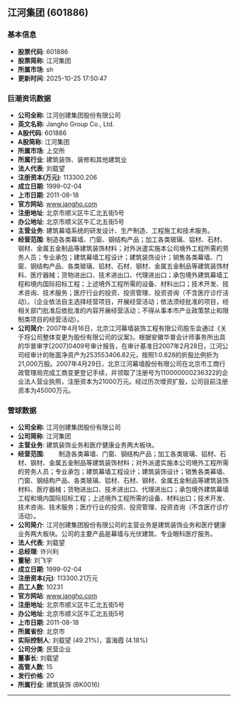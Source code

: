 ## 江河集团 (601886)

### 基本信息

- **股票代码**: 601886
- **股票简称**: 江河集团
- **所属市场**: sh
- **更新时间**: 2025-10-25 17:50:47

### 巨潮资讯数据

- **公司全称**: 江河创建集团股份有限公司
- **英文名称**: Jangho Group Co., Ltd.
- **A股代码**: 601886
- **A股简称**: 江河集团
- **所属市场**: 上交所
- **所属行业**: 建筑装饰、装修和其他建筑业
- **法人代表**: 刘载望
- **注册资本(万元)**: 113300.206
- **成立日期**: 1999-02-04
- **上市日期**: 2011-08-18
- **官方网站**: www.jangho.com
- **注册地址**: 北京市顺义区牛汇北五街5号
- **办公地址**: 北京市顺义区牛汇北五街5号
- **主营业务**: 建筑幕墙系统的研发设计、生产制造、工程施工和技术服务。
- **经营范围**: 制造各类幕墙、门窗、钢结构产品；加工各类玻璃、铝材、石材、钢材、金属五金制品等建筑装饰材料；对外派遣实施本公司境外工程所需的劳务人员；专业承包；建筑幕墙工程设计；建筑装饰设计；销售各类幕墙、门窗、钢结构产品、各类玻璃、铝材、石材、钢材、金属五金制品等建筑装饰材料、医疗器械；货物进出口、技术进出口、代理进出口；承包境外建筑幕墙工程和境内国际招标工程；上述境外工程所需的设备、材料出口；技术开发、技术咨询、技术服务；医疗行业的投资、投资管理、投资咨询（不含医疗诊疗活动）。（企业依法自主选择经营项目，开展经营活动；依法须经批准的项目，经相关部门批准后依批准的内容开展经营活动；不得从事本市产业政策禁止和限制类项目的经营活动）。
- **公司简介**: 2007年4月16日，北京江河幕墙装饰工程有限公司股东会通过《关于将公司整体变更为股份有限公司的议案》。根据安徽华普会计师事务所出具的华普审字[2007]0409号审计报告，在审计基准日2007年2月28日，江河公司经审计的账面净资产为253553406.82元，按照1:0.828的折股比例折为21,000万股。2007年4月29日，北京江河幕墙股份有限公司在北京市工商行政管理局完成工商变更登记手续，并领取了注册号为110000000236322的企业法人营业执照，注册资本为21000万元。经过历次增资扩股，公司目前注册资本为45000万元。

### 雪球数据

- **公司全称**: 江河创建集团股份有限公司
- **公司简称**: 江河集团
- **主营业务**: 建筑装饰业务和医疗健康业务两大板块。
- **经营范围**: 　　制造各类幕墙、门窗、钢结构产品；加工各类玻璃、铝材、石材、钢材、金属五金制品等建筑装饰材料；对外派遣实施本公司境外工程所需的劳务人员；专业承包；建筑幕墙工程设计；建筑装饰设计；销售各类幕墙、门窗、钢结构产品、各类玻璃、铝材、石材、钢材、金属五金制品等建筑装饰材料、医疗器械；货物进出口、技术进出口、代理进出口；承包境外建筑幕墙工程和境内国际招标工程；上述境外工程所需的设备、材料出口；技术开发、技术咨询、技术服务；医疗行业的投资、投资管理、投资咨询（不含医疗诊疗活动）。
- **公司简介**: 江河创建集团股份有限公司的主营业务是建筑装饰业务和医疗健康业务两大板块。公司的主要产品是幕墙与光伏建筑、专业眼科医疗服务。
- **法人代表**: 刘载望
- **总经理**: 许兴利
- **董秘**: 刘飞宇
- **成立日期**: 1999-02-04
- **注册资本(元)**: 113300.21万元
- **员工人数**: 10231
- **官方网站**: www.jangho.com
- **注册地址**: 北京市顺义区牛汇北五街5号
- **办公地址**: 北京市顺义区牛汇北五街5号
- **上市日期**: 2011-08-18
- **所属省份**: 北京市
- **实际控制人**: 刘载望 (49.21%)，富海霞 (4.18%)
- **公司分类**: 民营企业
- **董事长**: 刘载望
- **高管人数**: 15
- **发行价格**: 20
- **所属行业**: 建筑装饰 (BK0016)

---